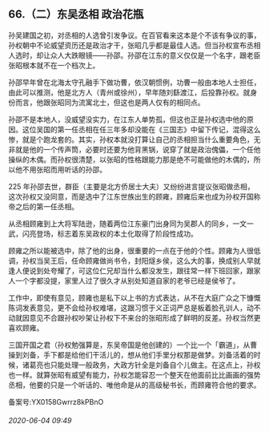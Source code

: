 ## 66.（二）东吴丞相 政治花瓶
孙吴建国之初，对丞相的人选曾引发争议。在百官看来这本是个不该有争议的事，孙权朝中不论威望资历还是政治才干，张昭几乎都是最佳人选。但当孙权宣布丞相人选时，却让众人大跌眼镜——孙邵。孙邵在江东的意义仅仅是一个名字，跟老臣张昭根本就不在一个档次上。



孙邵早年曾在北海太守孔融手下做功曹，依汉朝惯例，功曹一般由本地人士担任，由此可以推测，他是北方人（青州或徐州），早年随刘繇渡江，后投靠孙权。就身份而言，他跟张昭同为流寓北士，但这也是两人仅有的相同点。



孙邵不是本地人，没威望没实力，在江东人单势孤，但这也正是孙权选中他的原因。这位吴国的第一任丞相在任三年多却没能在《三国志》中留下传记，混得这么惨，就是个跑龙套的。其实，孙权本就没打算让自己的丞相担当什么重要角色，无非就是他的一个传声筒，必要时还要为他背黑锅，说穿了就是政治傀儡，一个任他操纵的木偶。而孙权很清楚，以张昭的性格跟能力那是绝不可能做他的木偶的，所以他不用张昭而用听话的孙邵。



225 年孙邵去世，群臣（主要是北方侨居士大夫）又纷纷进言提议张昭做丞相，这次孙权又没同意，而是选中了江东世族出生的顾雍，顾雍后来也成为孙权开国称帝之后的第一任丞相。



从丞相顾雍到上大将军陆逊，随着两位江东豪门出身同为吴郡人的同乡，一文一武，闪亮登场，标志着东吴政权的本土化取得了阶段性成功。



顾雍之所以能被选中，除了他的出身，很重要的一点在于他的个性。顾雍为人很低调，孙权当吴王后，任命顾雍做尚书令，封阳燧乡侯，这么大的事，换成别人早就逢人便说到处夸耀了，可这位仁兄却当什么都没发生，跟往常一样下班回家，跟家人一个字都没提，家里人过了很久才从别处知道自家的老爷已经是侯爷了。



工作中，即使有意见，顾雍也是私下以上书的方式表达，从不在大庭广众之下慷慨陈词发表意见，更不会给孙权难堪，这跟习惯于义正词严总是板着脸孔训人，动不动就因意见不合跟孙权吵架让孙权下不来台的张昭形成了鲜明的反差。孙权当然更喜欢顾雍。



三国开国之君（孙权勉强算是，东吴帝国是他创建的）一个比一个「霸道」，从曹操到刘备，手下都是给他们干活儿的，想从他们手里分权那是做梦。刘备活着的时候，诸葛亮也只能处理一般政务，大政方针全是刘备自个儿做主。在这点上，孙权也一样。就算张昭有威望有能力，孙权怎能容忍一个整天在他面前比比画画的强势丞相，他要的只是一个听话的、唯他命是从的高级秘书长，而顾雍符合他的要求。



备案号:YX0158Gwrrz8kPBnO


###### 2020-06-04 09:49
